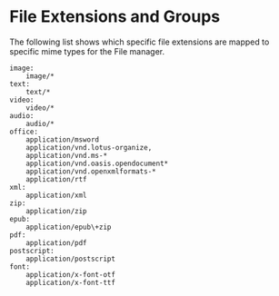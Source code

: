 # File Extensions and Groups

The following list shows which specific file extensions are mapped to specific mime types for the File manager.&#x20;

```
image:
    image/*
text:
    text/*
video:
    video/*
audio:
    audio/*
office:
    application/msword
    application/vnd.lotus-organize,
    application/vnd.ms-*
    application/vnd.oasis.opendocument*
    application/vnd.openxmlformats-*
    application/rtf
xml:
    application/xml
zip:
    application/zip
epub:
    application/epub\+zip
pdf:
    application/pdf
postscript:
    application/postscript
font:
    application/x-font-otf
    application/x-font-ttf
```
